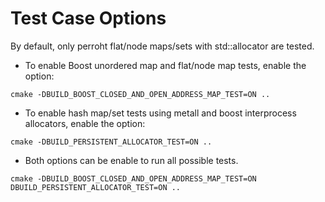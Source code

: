 # Test Case Options
By default, only perroht flat/node maps/sets with std::allocator are tested.
* To enable Boost unordered map and flat/node map tests, enable the option: 
```
cmake -DBUILD_BOOST_CLOSED_AND_OPEN_ADDRESS_MAP_TEST=ON ..
```
* To enable hash map/set tests using metall and boost interprocess allocators, enable the option:
```
cmake -DBUILD_PERSISTENT_ALLOCATOR_TEST=ON ..
```
* Both options can be enable to run all possible tests.
```
cmake -DBUILD_BOOST_CLOSED_AND_OPEN_ADDRESS_MAP_TEST=ON DBUILD_PERSISTENT_ALLOCATOR_TEST=ON ..
```